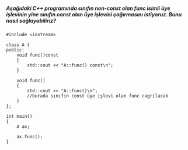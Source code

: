 ##### Aşağıdaki C++ programında sınıfın *non-const* olan *func* isimli üye işlevinin yine sınıfın *const* olan üye işlevini çağırmasını istiyoruz. Bunu nasıl sağlayabiliriz? 

```
#include <iostream>

class A {
public:
	void func()const
	{
		std::cout << "A::func() const\n";
	}

	void func()
	{
		std::cout << "A::func()\n";
		//burada sınıfın const üye işlevi olan func cagrilacak
	}
};

int main()
{
	A ax;

	ax.func();
}

```
